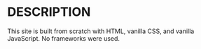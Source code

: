 # DESCRIPTION
This site is built from scratch with HTML, vanilla CSS, and vanilla JavaScript. No frameworks were used.
